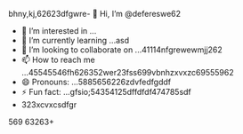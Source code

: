 bhny,kj,62623dfgwre- 👋 Hi, I’m @defereswe62
- 👀 I’m interested in ...
- 🌱 I’m currently learning ...asd
- 💞️ I’m looking to collaborate on ...41114nfgrewewmjj262
- 📫 How to reach me ...45545546fh626352wer23fss699vbnhzxvxzc69555962
- 😄 Pronouns: ...5885656226zdvfedfgddf
- ⚡ Fun fact: ...gfsio;54354125dffdfdf474785sdf
- 323xcvxcsdfgr
<!---fds45nghn
defereswe/defereswe is a ✨ special ✨ repository because its `README.md` (this6656 file) appears on your GitHub profile.zx
You can click the Preview link to take a look at your changes.58589566
--->
569
63263+
